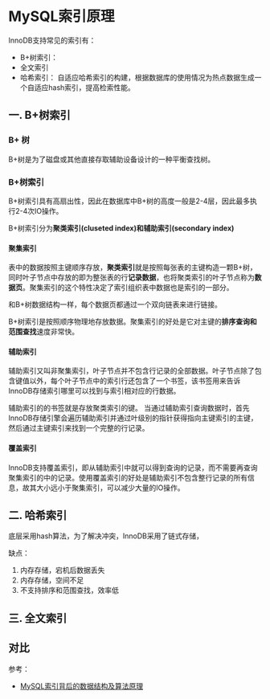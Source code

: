 # MySQL索引原理

InnoDB支持常见的索引有：

- B+树索引：
- 全文索引
- 哈希索引： 自适应哈希索引的构建，根据数据库的使用情况为热点数据生成一个自适应hash索引，提高检索性能。

## 一. B+树索引
### B+ 树
B+树是为了磁盘或其他直接存取辅助设备设计的一种平衡查找树。

### B+树索引
B+树索引具有高扇出性，因此在数据库中B+树的高度一般是2-4层，因此最多执行2-4次IO操作。

B+树索引分为**聚类索引(cluseted index)**和**辅助索引(secondary index)**

#### 聚集索引
表中的数据按照主键顺序存放，**聚类索引**就是按照每张表的主键构造一颗B+树，同时叶子节点中存放的即为整张表的行**记录数据**，也将聚类索引的叶子节点称为**数据页**。聚集索引的这个特性决定了索引组织表中数据也是索引的一部分。

和B+树数据结构一样，每个数据页都通过一个双向链表来进行链接。

B+树索引是按照顺序物理地存放数据。聚集索引的好处是它对主键的**排序查询和范围查找**速度非常快。

#### 辅助索引
辅助索引又叫非聚集索引，叶子节点并不包含行记录的全部数据。叶子节点除了包含键值以外，每个叶子节点中的索引行还包含了一个书签，该书签用来告诉InnoDB存储索引哪里可以找到与索引相对应的行数据。

辅助索引的的书签就是存放聚类索引的键。 当通过辅助索引查询数据时，首先InnoDB存储引擎会遍历辅助索引并通过叶级别的指针获得指向主键索引的主键，然后通过主键索引来找到一个完整的行记录。

#### 覆盖索引
InnoDB支持覆盖索引，即从辅助索引中就可以得到查询的记录，而不需要再查询聚集索引的中的记录。使用覆盖索引的好处是辅助索引不包含整行记录的所有信息，故其大小远小于聚集索引，可以减少大量的IO操作。

## 二. 哈希索引
底层采用hash算法，为了解决冲突，InnoDB采用了链式存储，

缺点：

1. 内存存储，宕机后数据丢失
2. 内存存储，空间不足
3. 不支持排序和范围查找，效率低

## 三. 全文索引
## 对比



参考：

 - [MySQL索引背后的数据结构及算法原理](http://blog.codinglabs.org/articles/theory-of-mysql-index.html)

